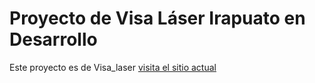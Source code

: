 # Proyecto de Visa Láser Irapuato en Desarrollo
Este proyecto es de Visa_laser
[visita el sitio actual](http://www.visasinternacionales.com)
